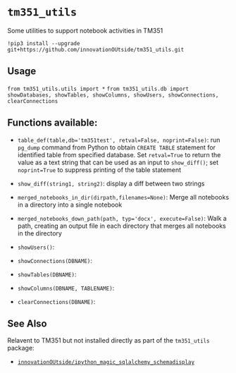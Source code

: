 # `tm351_utils`


Some utilities to support notebook activities in TM351


`!pip3 install --upgrade git+https://github.com/innovationOUtside/tm351_utils.git`

## Usage

`from tm351_utils.utils import *`
`from tm351_utils.db import showDatabases, showTables, showColumns, showUsers, showConnections, clearConnections`

## Functions available:

- `table_def(table,db='tm351test', retval=False, noprint=False)`: run `pg_dump` command from Python to obtain `CREATE TABLE` statement for identified table from specified database. Set `retval=True` to return the value as a text string that can be used as an input to `show_diff()`; set `noprint=True` to suppress printing of the table statement
- `show_diff(string1, string2)`: display a diff between two strings
- `merged_notebooks_in_dir(dirpath,filenames=None)`:
    Merge all notebooks in a directory into a single notebook
- `merged_notebooks_down_path(path, typ='docx', execute=False)`: Walk a path, creating an output file in each directory that merges all notebooks in the directory

- `showUsers()`:
- `showConnections(DBNAME)`:
- `showTables(DBNAME)`:
- `showColumns(DBNAME, TABLENAME)`:
- `clearConnections(DBNAME)`:

## See Also
Relavent to TM351 but not installed directly as part of the `tm351_utils` package:

- [`innovationOUtside/ipython_magic_sqlalchemy_schemadisplay`](https://github.com/innovationOUtside/ipython_magic_sqlalchemy_schemadisplay)
